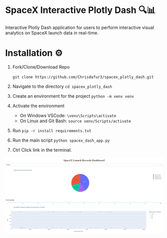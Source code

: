 # SpaceX Interactive Plotly Dash 🔍📊
Interactive Plotly Dash application for users to perform interactive visual analytics on SpaceX launch data in real-time.

# Installation ⚙️

1. Fork/Clone/Download Repo

    `git clone https://github.com/Chrisdafur3/spacex_plotly_dash.git`

2. Navigate to the directory
    `cd spacex_plotly_dash`
    
3. Create an environment for the project
    `python -m venv venv`
    
4. Activate the environment
    - On Windows VSCode: `\venv\Scripts\activate`
    - On Linux and Git Bash: `source venv/Scripts/activate`
    
5. Run `pip -r install requirements.txt`

6. Run the main script
    `python spacex_dash_app.py`

7. Ctrl Click link in the terminal.



<p align="center">
<img align="center" src="./dash.PNG" width="900">
</p>
